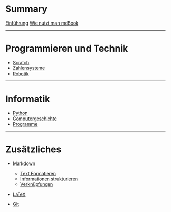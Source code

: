 # Summary

[Einführung](README1.md)
[Wie nutzt man mdBook](README2.md)

---

# Programmieren und Technik

- [Scratch]()
- [Zahlensysteme]()
- [Robotik]()

---

# Informatik

- [Python]()
- [Computergeschichte]()
- [Programme]()

---

# Zusätzliches

- [Markdown](./Markdown/0-Einführung.md)
  - [Text Formatieren](./Markdown/1-Formatieren.md)
  - [Informationen strukturieren](./Markdown/2-Informationen-strukturieren.md)
  - [Verknüpfungen](./Markdown/3-Links.md)

- [LaTeX]()

- [Git]()

